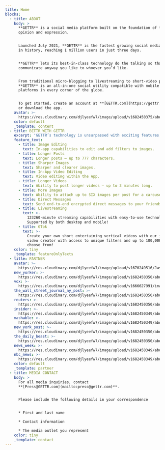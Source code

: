 ```yaml
---
title: Home
blocks:
  - title: ABOUT
    body: >
      **GETTR** is a social media platform built on the foundation of freedom of
      opinion and expression.


      Launched July 2021, **GETTR** is the fastest growing social media platform
      in history, reaching 1 million users in just three days.


      **GETTR** lets its best-in-class technology do the talking so that you can
      communicate anyway you like to whoever you’d like.


      From traditional micro-blogging to livestreaming to short-video platform,
      **GETTR** is an all-in-one social utility compatible with mobile and web
      platforms in every corner of the globe.


      To get started, create an account at **[GETTR.com](https://gettr.com/)**
      or download the app.
    avatar: >-
      https://res.cloudinary.com/djlyeefw7/image/upload/v1682450375/about/logo_concept_pgdjoz.png
    color: default
    _template: content
  - title: BETTR WITH GETTR
    excerpt: 'GETTR’s technology is unsurpassed with exciting features, such as:'
    feature_text:
      - title: Image Editing
        text: In-app capabilities to edit and add filters to images.
      - title: Longer Posts
        text: Longer posts – up to 777 characters.
      - title: Sharper Images
        text: Sharper and clearer images.
      - title: In-App Video Editing
        text: Video editing within the App.
      - title: Longer Videos
        text: Ability to post longer videos – up to 3 minutes long.
      - title: More Images
        text: Ability to attach up to SIX images per post for a carousel.
      - title: Direct Messages
        text: Send end-to-end encrypted direct messages to your friends on GETTR!
      - title: Livestreaming
        text: >-
          123260-minute streaming capabilities with easy-to-use technology.
          Supported by both desktop and mobile!
      - title: GTok
        text: >-
          Create your own short entertaining vertical videos with our in-app
          video creator with access to unique filters and up to 100,000 songs to
          choose from!
    color: tiny
    _template: featureOnlyTexts
  - title: PARTNER
    avatar: >-
      https://res.cloudinary.com/djlyeefw7/image/upload/v1670249516/Jason_CPAC_Japan_izyiez.png
    new_yorker: >-
      https://res.cloudinary.com/djlyeefw7/image/upload/v1682450350/about/Reuters_whbhoa.png
    vox: >-
      https://res.cloudinary.com/djlyeefw7/image/upload/v1666627991/image_cvznmo.png
    the_wall_street_journal_ny_post: >-
      https://res.cloudinary.com/djlyeefw7/image/upload/v1682450350/about/The_Wall_Street_Journal_y0pyg7.png
    reuters: >-
      https://res.cloudinary.com/djlyeefw7/image/upload/v1682450350/about/Reuters_whbhoa.png
    insider: >-
      https://res.cloudinary.com/djlyeefw7/image/upload/v1682450349/about/Insider_ei5e9j.png
    mashable: >-
      https://res.cloudinary.com/djlyeefw7/image/upload/v1682450349/about/Mashable_krdn0l.png
    new_york_post: >-
      https://res.cloudinary.com/djlyeefw7/image/upload/v1682450350/about/NY_Post_ihkf8o.png
    the_daily_beast: >-
      https://res.cloudinary.com/djlyeefw7/image/upload/v1682450350/about/The_Daily_Beast_kz1i2u.png
    news_week: >-
      https://res.cloudinary.com/djlyeefw7/image/upload/v1682450349/about/newsweek_hfxbm3.png
    nbc_news: >-
      https://res.cloudinary.com/djlyeefw7/image/upload/v1682450349/about/nbc-news-logo_z3sjir.png
    color: default
    _template: partner
  - title: MEDIA CONTACT
    body: >
      For all media inquiries, contact
      **[Press@GETTR.com](mailto:press@gettr.com)**.


      Please include the following details in your correspondence


      * First and last name

      * Contact information

      * The media outlet you represent
    color: tiny
    _template: contact
---
```



